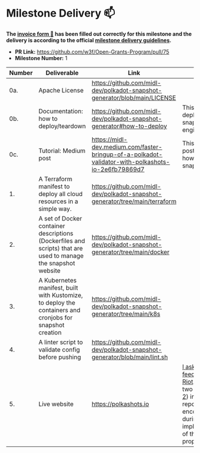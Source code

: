 # Milestone Delivery :mailbox:

**The [invoice form :pencil:](https://forms.gle/8Wx7nxtq8fKrsuEz8) has been filled out correctly for this milestone and the delivery is according to the official [milestone delivery guidelines](https://github.com/w3f/General-Grants-Program/blob/master/grants/milestone-deliverables-guidelines.md).**  

* **PR Link:** https://github.com/w3f/Open-Grants-Program/pull/75
* **Milestone Number:** 1


| Number | Deliverable | Link | Notes |
| ------------- | ------------- | ------------- |------------- |
| 0a. | Apache License | https://github.com/midl-dev/polkadot-snapshot-generator/blob/main/LICENSE | |
| 0b. | Documentation: how to deploy/teardown | https://github.com/midl-dev/polkadot-snapshot-generator#how-to-deploy | This is to deploy a snapshot engine |
| 0c. | Tutorial: Medium post | https://midl-dev.medium.com/faster-bringup-of-a-polkadot-validator-with-polkashots-io-2e6fb79869d7 | This Medium post describes how to use the snapshots |
| 1. | A Terraform manifest to deploy all cloud resources in a simple way.| https://github.com/midl-dev/polkadot-snapshot-generator/tree/main/terraform | |
| 2. | A set of Docker container descriptions (Dockerfiles and scripts) that are used to manage the snapshot website | https://github.com/midl-dev/polkadot-snapshot-generator/tree/main/docker | |
| 3. | A Kubernetes manifest, built with Kustomize, to deploy the containers and cronjobs for snapshot creation | https://github.com/midl-dev/polkadot-snapshot-generator/tree/main/k8s | |
| 4. | A linter script to validate config before pushing | https://github.com/midl-dev/polkadot-snapshot-generator/blob/main/lint.sh | |
| 5. | Live website | https://polkashots.io | [I asked for feedback on Riot](https://matrix.to/#/!NZrbtteFeqYKCUGQtr:matrix.parity.io/$1608783829780330pWbAI:matrix.org?via=matrix.parity.io&via=matrix.org&via=corepaper.org). I opened two issues ([1](https://github.com/paritytech/substrate/issues/7790) [2](https://github.com/paritytech/substrate/issues/7791)) in substrate repo encountered during implementation of this proposal. |

